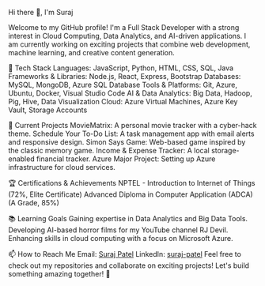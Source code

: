 Hi there 👋, I'm Suraj

Welcome to my GitHub profile! I'm a Full Stack Developer with a strong interest in Cloud Computing, Data Analytics, and AI-driven applications. I am currently working on exciting projects that combine web development, machine learning, and creative content generation.

🔧 Tech Stack
Languages: JavaScript, Python, HTML, CSS, SQL, Java
Frameworks & Libraries: Node.js, React, Express, Bootstrap
Databases: MySQL, MongoDB, Azure SQL Database
Tools & Platforms: Git, Azure, Ubuntu, Docker, Visual Studio Code
AI & Data Analytics: Big Data, Hadoop, Pig, Hive, Data Visualization
Cloud: Azure Virtual Machines, Azure Key Vault, Storage Accounts

🔭 Current Projects
MovieMatrix: A personal movie tracker with a cyber-hack theme.
Schedule Your To-Do List: A task management app with email alerts and responsive design.
Simon Says Game: Web-based game inspired by the classic memory game.
Income & Expense Tracker: A local storage-enabled financial tracker.
Azure Major Project: Setting up Azure infrastructure for cloud services.

🏆 Certifications & Achievements
NPTEL - Introduction to Internet of Things (72%, Elite Certificate)
Advanced Diploma in Computer Application (ADCA) (A Grade, 85%)

📚 Learning Goals
Gaining expertise in Data Analytics and Big Data Tools.
Developing AI-based horror films for my YouTube channel RJ Devil.
Enhancing skills in cloud computing with a focus on Microsoft Azure.

📫 How to Reach Me
Email:  [Suraj Patel](patelsuraj1447@gmail.com)
LinkedIn: [suraj-patel](https://www.linkedin.com/in/suraj-patel-53a1972b3/)
Feel free to check out my repositories and collaborate on exciting projects! Let's build something amazing together! 🚀

